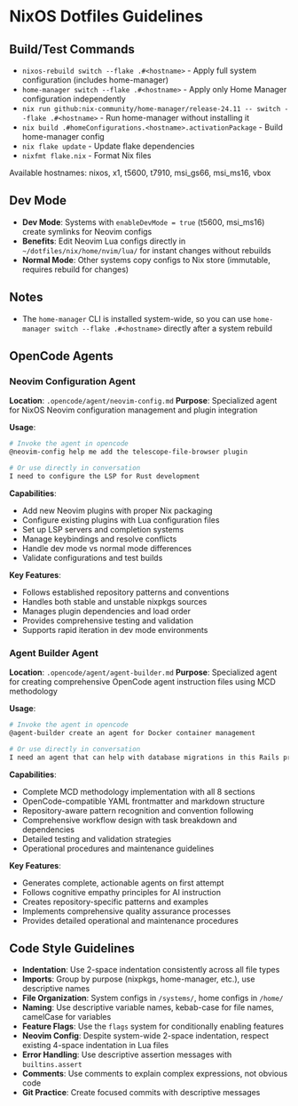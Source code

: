 # NixOS Dotfiles Guidelines

## Build/Test Commands
- `nixos-rebuild switch --flake .#<hostname>` - Apply full system configuration (includes home-manager)
- `home-manager switch --flake .#<hostname>` - Apply only Home Manager configuration independently
- `nix run github:nix-community/home-manager/release-24.11 -- switch --flake .#<hostname>` - Run home-manager without installing it
- `nix build .#homeConfigurations.<hostname>.activationPackage` - Build home-manager config
- `nix flake update` - Update flake dependencies
- `nixfmt flake.nix` - Format Nix files

Available hostnames: nixos, x1, t5600, t7910, msi_gs66, msi_ms16, vbox

## Dev Mode
- **Dev Mode**: Systems with `enableDevMode = true` (t5600, msi_ms16) create symlinks for Neovim configs
- **Benefits**: Edit Neovim Lua configs directly in `~/dotfiles/nix/home/nvim/lua/` for instant changes without rebuilds
- **Normal Mode**: Other systems copy configs to Nix store (immutable, requires rebuild for changes)

## Notes
- The `home-manager` CLI is installed system-wide, so you can use `home-manager switch --flake .#<hostname>` directly after a system rebuild

## OpenCode Agents

### Neovim Configuration Agent
**Location**: `.opencode/agent/neovim-config.md`
**Purpose**: Specialized agent for NixOS Neovim configuration management and plugin integration

**Usage**:
```bash
# Invoke the agent in opencode
@neovim-config help me add the telescope-file-browser plugin

# Or use directly in conversation
I need to configure the LSP for Rust development
```

**Capabilities**:
- Add new Neovim plugins with proper Nix packaging
- Configure existing plugins with Lua configuration files
- Set up LSP servers and completion systems
- Manage keybindings and resolve conflicts
- Handle dev mode vs normal mode differences
- Validate configurations and test builds

**Key Features**:
- Follows established repository patterns and conventions
- Handles both stable and unstable nixpkgs sources
- Manages plugin dependencies and load order
- Provides comprehensive testing and validation
- Supports rapid iteration in dev mode environments

### Agent Builder Agent
**Location**: `.opencode/agent/agent-builder.md`
**Purpose**: Specialized agent for creating comprehensive OpenCode agent instruction files using MCD methodology

**Usage**:
```bash
# Invoke the agent in opencode
@agent-builder create an agent for Docker container management

# Or use directly in conversation
I need an agent that can help with database migrations in this Rails project
```

**Capabilities**:
- Complete MCD methodology implementation with all 8 sections
- OpenCode-compatible YAML frontmatter and markdown structure
- Repository-aware pattern recognition and convention following
- Comprehensive workflow design with task breakdown and dependencies
- Detailed testing and validation strategies
- Operational procedures and maintenance guidelines

**Key Features**:
- Generates complete, actionable agents on first attempt
- Follows cognitive empathy principles for AI instruction
- Creates repository-specific patterns and examples
- Implements comprehensive quality assurance processes
- Provides detailed operational and maintenance procedures

## Code Style Guidelines
- **Indentation**: Use 2-space indentation consistently across all file types
- **Imports**: Group by purpose (nixpkgs, home-manager, etc.), use descriptive names
- **File Organization**: System configs in `/systems/`, home configs in `/home/`
- **Naming**: Use descriptive variable names, kebab-case for file names, camelCase for variables
- **Feature Flags**: Use the `flags` system for conditionally enabling features
- **Neovim Config**: Despite system-wide 2-space indentation, respect existing 4-space indentation in Lua files
- **Error Handling**: Use descriptive assertion messages with `builtins.assert`
- **Comments**: Use comments to explain complex expressions, not obvious code
- **Git Practice**: Create focused commits with descriptive messages